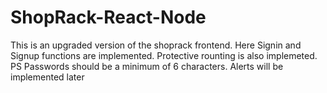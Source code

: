 # ShopRack-React-Node


This is an upgraded version of the shoprack frontend. Here Signin and Signup functions are implemented. Protective rounting is also implemeted.
PS  Passwords should be a minimum of 6 characters. Alerts will be implemented later
